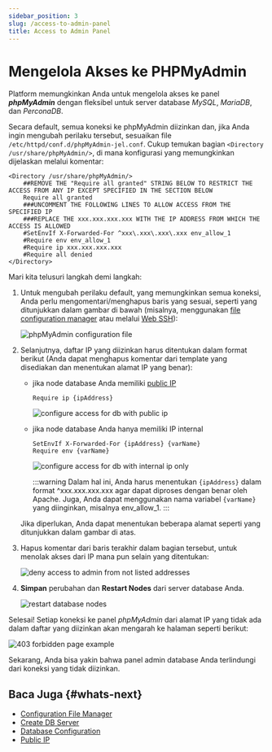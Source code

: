 ```yaml
---
sidebar_position: 3
slug: /access-to-admin-panel
title: Access to Admin Panel
---
```


# Mengelola Akses ke PHPMyAdmin

Platform memungkinkan Anda untuk mengelola akses ke panel _**phpMyAdmin**_ dengan fleksibel untuk server database _MySQL_, _MariaDB_, dan _PerconaDB_.

Secara default, semua koneksi ke phpMyAdmin diizinkan dan, jika Anda ingin mengubah perilaku tersebut, sesuaikan file `/etc/httpd/conf.d/phpMyAdmin-jel.conf`. Cukup temukan bagian `<Directory /usr/share/phpMyAdmin/>`, di mana konfigurasi yang memungkinkan dijelaskan melalui komentar:

```plaintext
<Directory /usr/share/phpMyAdmin/>
    ##REMOVE THE "Require all granted" STRING BELOW TO RESTRICT THE ACCESS FROM ANY IP EXCEPT SPECIFIED IN THE SECTION BELOW
    Require all granted
    ###UNCOMMENT THE FOLLOWING LINES TO ALLOW ACCESS FROM THE SPECIFIED IP
    ###REPLACE THE xxx.xxx.xxx.xxx WITH THE IP ADDRESS FROM WHICH THE ACCESS IS ALLOWED
    #SetEnvIf X-Forwarded-For ^xxx\.xxx\.xxx\.xxx env_allow_1
    #Require env env_allow_1
    #Require ip xxx.xxx.xxx.xxx
    #Require all denied
</Directory>
```

Mari kita telusuri langkah demi langkah:

1. Untuk mengubah perilaku default, yang memungkinkan semua koneksi, Anda perlu mengomentari/menghapus baris yang sesuai, seperti yang ditunjukkan dalam gambar di bawah (misalnya, menggunakan [file configuration manager](<https://docs.dewacloud.com/docs/configuration-file-manager/>) atau melalui [Web SSH](<https://docs.dewacloud.com/docs/web-ssh-client/>)):

   ![phpMyAdmin configuration file](#)

2. Selanjutnya, daftar IP yang diizinkan harus ditentukan dalam format berikut (Anda dapat menghapus komentar dari template yang disediakan dan menentukan alamat IP yang benar):

   - jika node database Anda memiliki [public IP](<https://docs.dewacloud.com/docs/public-ip/>)

     ```plaintext
     Require ip {ipAddress}
     ```

     ![configure access for db with public ip](#)

   - jika node database Anda hanya memiliki IP internal

     ```plaintext
     SetEnvIf X-Forwarded-For {ipAddress} {varName}
     Require env {varName}
     ```

     ![configure access for db with internal ip only](#)

     :::warning
     Dalam hal ini, Anda harus menentukan `{ipAddress}` dalam format ^xxx.xxx.xxx.xxx agar dapat diproses dengan benar oleh Apache. Juga, Anda dapat menggunakan nama variabel `{varName}` yang diinginkan, misalnya env_allow_1.
     :::

   Jika diperlukan, Anda dapat menentukan beberapa alamat seperti yang ditunjukkan dalam gambar di atas.

3. Hapus komentar dari baris terakhir dalam bagian tersebut, untuk menolak akses dari IP mana pun selain yang ditentukan:

   ![deny access to admin from not listed addresses](#)

4. **Simpan** perubahan dan **Restart Nodes** dari server database Anda.

   ![restart database nodes](#)

Selesai! Setiap koneksi ke panel _phpMyAdmin_ dari alamat IP yang tidak ada dalam daftar yang diizinkan akan mengarah ke halaman seperti berikut:

![403 forbidden page example](#)

Sekarang, Anda bisa yakin bahwa panel admin database Anda terlindungi dari koneksi yang tidak diizinkan.

## Baca Juga {#whats-next}

- [Configuration File Manager](<https://docs.dewacloud.com/docs/configuration-file-manager/>)
- [Create DB Server](<https://docs.dewacloud.com/docs/database-hosting/>)
- [Database Configuration](<https://docs.dewacloud.com/docs/database-configuration-files/>)
- [Public IP](<https://docs.dewacloud.com/docs/public-ip/>)
